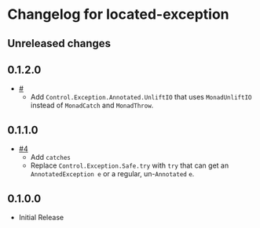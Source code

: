 # Changelog for located-exception

## Unreleased changes

## 0.1.2.0

- [#]()
    - Add `Control.Exception.Annotated.UnliftIO` that uses `MonadUnliftIO`
      instead of `MonadCatch` and `MonadThrow`.

## 0.1.1.0

- [#4](https://github.com/parsonsmatt/annotated-exception/pull/4)
    - Add `catches`
    - Replace `Control.Exception.Safe.try` with `try` that can get an
      `AnnotatedException e` or a regular, un-`Annotated` `e`.

## 0.1.0.0

- Initial Release
